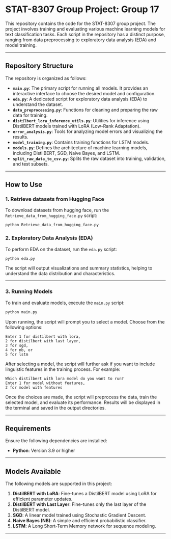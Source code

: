 
# STAT-8307 Group Project: Group 17

This repository contains the code for the STAT-8307 group project. The project involves training and evaluating various machine learning models for text classification tasks. Each script in the repository has a distinct purpose, ranging from data preprocessing to exploratory data analysis (EDA) and model training.

---

## Repository Structure

The repository is organized as follows:

- **`main.py`**: The primary script for running all models. It provides an interactive interface to choose the desired model and configuration.
- **`eda.py`**: A dedicated script for exploratory data analysis (EDA) to understand the dataset.
- **`data_preprocessing.py`**: Functions for cleaning and preparing the raw data for training.
- **`distilbert_lora_inference_utils.py`**: Utilities for inference using DistilBERT models trained with LoRA (Low-Rank Adaptation).
- **`error_analysis.py`**: Tools for analyzing model errors and visualizing the results.
- **`model_training.py`**: Contains training functions for LSTM models.
- **`models.py`**: Defines the architecture of machine learning models, including DistilBERT, SGD, Naive Bayes, and LSTM.
- **`split_raw_data_to_csv.py`**: Splits the raw dataset into training, validation, and test subsets.

---

## How to Use

### 1. Retrieve datasets from Hugging Face

To download datasets from hugging face, run the `Retrieve_data_from_hugging_face.py` script:

```bash
python Retrieve_data_from_hugging_face.py
```

### 2. Exploratory Data Analysis (EDA)

To perform EDA on the dataset, run the `eda.py` script:

```bash
python eda.py
```

The script will output visualizations and summary statistics, helping to understand the data distribution and characteristics.

---

### 3. Running Models

To train and evaluate models, execute the `main.py` script:

```bash
python main.py

```
Upon running, the script will prompt you to select a model. Choose from the following options:

```
Enter 1 for distilbert with lora, 
2 for distilbert with last layer, 
3 for sgd, 
4 for nb, or 
5 for lstm
```

After selecting a model, the script will further ask if you want to include linguistic features in the training process. For example:

```
Which distilbert with lora model do you want to run? 
Enter 1 for model without features, 
2 for model with features
```

Once the choices are made, the script will preprocess the data, train the selected model, and evaluate its performance. Results will be displayed in the terminal and saved in the output directories.

---

## Requirements

Ensure the following dependencies are installed:

- **Python**: Version 3.9 or higher

---

## Models Available

The following models are supported in this project:

1. **DistilBERT with LoRA**: Fine-tunes a DistilBERT model using LoRA for efficient parameter updates.
2. **DistilBERT with Last Layer**: Fine-tunes only the last layer of the DistilBERT model.
3. **SGD**: A linear model trained using Stochastic Gradient Descent.
4. **Naive Bayes (NB)**: A simple and efficient probabilistic classifier.
5. **LSTM**: A Long Short-Term Memory network for sequence modeling.

---
